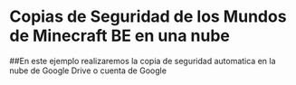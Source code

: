 # Copias de Seguridad de los Mundos de Minecraft BE en una nube

##En este ejemplo realizaremos la copia de seguridad automatica en la nube de Google Drive o cuenta de Google

